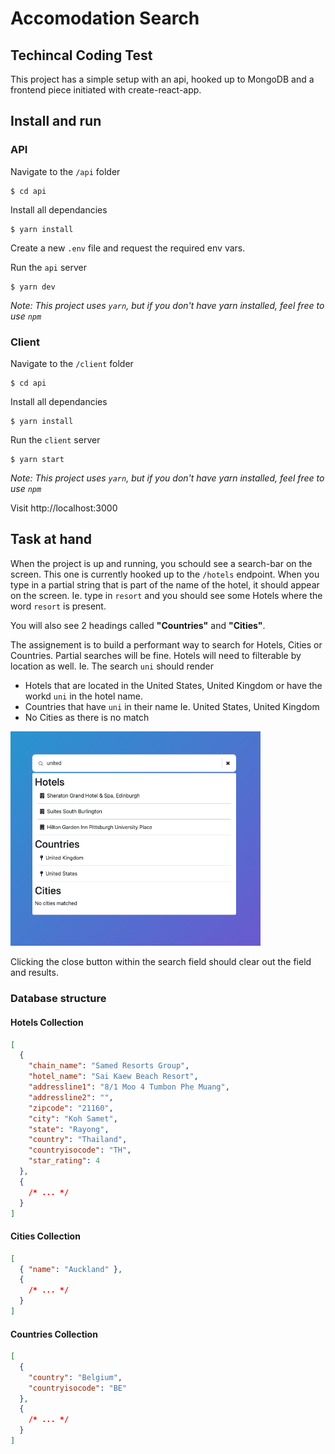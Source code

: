 # Accomodation Search

## Techincal Coding Test

This project has a simple setup with an api, hooked up to MongoDB and a frontend piece initiated with create-react-app.

## Install and run

### API

Navigate to the `/api` folder

```
$ cd api
```

Install all dependancies

```
$ yarn install
```

Create a new `.env` file and request the required env vars.

Run the `api` server

```
$ yarn dev
```

_Note: This project uses `yarn`, but if you don't have yarn installed, feel free to use `npm`_

### Client

Navigate to the `/client` folder

```
$ cd api
```

Install all dependancies

```
$ yarn install
```

Run the `client` server

```
$ yarn start
```

_Note: This project uses `yarn`, but if you don't have yarn installed, feel free to use `npm`_

Visit http://localhost:3000

## Task at hand

When the project is up and running, you schould see a search-bar on the screen. This one is currently hooked up to the `/hotels` endpoint.
When you type in a partial string that is part of the name of the hotel, it should appear on the screen.
Ie. type in `resort` and you should see some Hotels where the word `resort` is present.

You will also see 2 headings called **"Countries"** and **"Cities"**.

The assignement is to build a performant way to search for Hotels, Cities or Countries.
Partial searches will be fine. Hotels will need to filterable by location as well.
Ie. The search `uni` should render

- Hotels that are located in the United States, United Kingdom or have the workd `uni` in the hotel name.
- Countries that have `uni` in their name Ie. United States, United Kingdom
- No Cities as there is no match

<img src="./assets/search-example.png" width="400px" />

Clicking the close button within the search field should clear out the field and results.

### Database structure

#### Hotels Collection

```json
[
  {
    "chain_name": "Samed Resorts Group",
    "hotel_name": "Sai Kaew Beach Resort",
    "addressline1": "8/1 Moo 4 Tumbon Phe Muang",
    "addressline2": "",
    "zipcode": "21160",
    "city": "Koh Samet",
    "state": "Rayong",
    "country": "Thailand",
    "countryisocode": "TH",
    "star_rating": 4
  },
  {
    /* ... */
  }
]
```

#### Cities Collection

```json
[
  { "name": "Auckland" },
  {
    /* ... */
  }
]
```

#### Countries Collection

```json
[
  {
    "country": "Belgium",
    "countryisocode": "BE"
  },
  {
    /* ... */
  }
]
```
